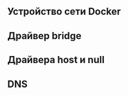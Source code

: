 

## Устройство сети Docker
















## Драйвер bridge
















## Драйвера host и null
















## DNS






































